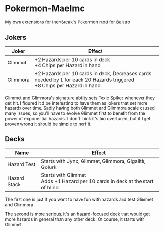 # Pokermon-Maelmc

My own extensions for InertSteak's Pokermon mod for Balatro

## Jokers

| Joker | Effect |
| ------ | ------ |
| Glimmet | +2 Hazards per 10 cards in deck<br/>+4 Chips per Hazard in hand |
| Glimmora | +2 Hazards per 10 cards in deck, Decreases cards needed by 1 for each 20 Hazards triggered<br/>+8 Chips per Hazard in hand |

Glimmet and Glimmora's signature ability sets Toxic Spikes whenever they get hit. I figured it'd be interesting to have them as jokers that set more hazards over time. Sadly having both Glimmet and Glimmora scale caused many issues, so you'll have to evolve Glimmet first to benefit from the power of exponential hazards. I don't think it's too overtuned, but if I get proven wrong it should be simple to nerf it.

## Decks

| Name | Effect |
| ------ | ------ |
| Hazard Test | Starts with Jynx, Glimmet, Glimmora, Gigalith, Golurk |
| Hazard Stack | Starts with Glimmet<br/>Adds +1 Hazard per 10 cards in deck at the start of blind |

The first one is just if you want to have fun with hazards and test Glimmet and Glimmora.

The second is more serious, it's an hazard-focused deck that would get more hazards in general than any other deck. Of course, it starts with Glimmet.